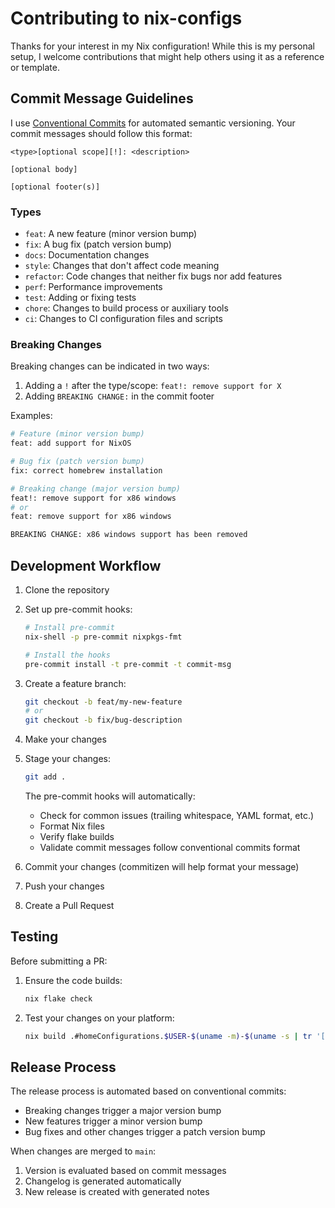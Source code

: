 # Contributing to nix-configs

Thanks for your interest in my Nix configuration! While this is my personal setup, I welcome contributions that might help others using it as a reference or template.

## Commit Message Guidelines

I use [Conventional Commits](https://www.conventionalcommits.org/) for automated semantic versioning. Your commit messages should follow this format:

```none
<type>[optional scope][!]: <description>

[optional body]

[optional footer(s)]
```

### Types

- `feat`: A new feature (minor version bump)
- `fix`: A bug fix (patch version bump)
- `docs`: Documentation changes
- `style`: Changes that don't affect code meaning
- `refactor`: Code changes that neither fix bugs nor add features
- `perf`: Performance improvements
- `test`: Adding or fixing tests
- `chore`: Changes to build process or auxiliary tools
- `ci`: Changes to CI configuration files and scripts

### Breaking Changes

Breaking changes can be indicated in two ways:

1. Adding a `!` after the type/scope: `feat!: remove support for X`
2. Adding `BREAKING CHANGE:` in the commit footer

Examples:

```bash
# Feature (minor version bump)
feat: add support for NixOS

# Bug fix (patch version bump)
fix: correct homebrew installation

# Breaking change (major version bump)
feat!: remove support for x86 windows
# or
feat: remove support for x86 windows

BREAKING CHANGE: x86 windows support has been removed
```

## Development Workflow

1. Clone the repository
2. Set up pre-commit hooks:

   ```bash
   # Install pre-commit
   nix-shell -p pre-commit nixpkgs-fmt

   # Install the hooks
   pre-commit install -t pre-commit -t commit-msg
   ```

3. Create a feature branch:

   ```bash
   git checkout -b feat/my-new-feature
   # or
   git checkout -b fix/bug-description
   ```

4. Make your changes
5. Stage your changes:

   ```bash
   git add .
   ```

   The pre-commit hooks will automatically:
   - Check for common issues (trailing whitespace, YAML format, etc.)
   - Format Nix files
   - Verify flake builds
   - Validate commit messages follow conventional commits format

6. Commit your changes (commitizen will help format your message)
7. Push your changes
8. Create a Pull Request

## Testing

Before submitting a PR:

1. Ensure the code builds:

   ```bash
   nix flake check
   ```

2. Test your changes on your platform:

   ```bash
   nix build .#homeConfigurations.$USER-$(uname -m)-$(uname -s | tr '[:upper:]' '[:lower:]').activationPackage
   ```

## Release Process

The release process is automated based on conventional commits:

- Breaking changes trigger a major version bump
- New features trigger a minor version bump
- Bug fixes and other changes trigger a patch version bump

When changes are merged to `main`:

1. Version is evaluated based on commit messages
2. Changelog is generated automatically
3. New release is created with generated notes
